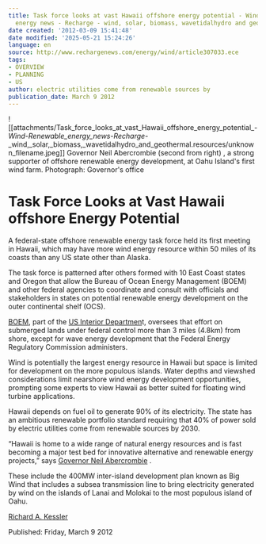 ```yaml
---
title: Task force looks at vast Hawaii offshore energy potential - Wind - Renewable
  energy news - Recharge - wind, solar, biomass, wavetidalhydro and geothermal
date created: '2012-03-09 15:41:48'
date modified: '2025-05-21 15:24:26'
language: en
source: http://www.rechargenews.com/energy/wind/article307033.ece
tags:
- OVERVIEW
- PLANNING
- US
author: electric utilities come from renewable sources by
publication_date: March 9 2012
---
```


![[attachments/Task_force_looks_at_vast_Hawaii_offshore_energy_potential_-_Wind_-_Renewable_energy_news_-_Recharge_-_wind,_solar,_biomass,_wavetidalhydro_and_geothermal.resources/unknown_filename.jpeg]] Governor Neil Abercrombie (second from right) , a strong supporter of offshore renewable energy development, at Oahu Island's first wind farm. Photograph: Governor's office

# Task Force Looks at Vast Hawaii offshore Energy Potential

A federal-state offshore renewable energy task force held its first meeting in Hawaii, which may have more wind energy resource within 50 miles of its coasts than any US state other than Alaska.

The task force is patterned after others formed with 10 East Coast states and Oregon that allow the Bureau of Ocean Energy Management (BOEM) and other federal agencies to coordinate and consult with officials and stakeholders in states on potential renewable energy development on the outer continental shelf (OCS).

[BOEM](http://www.boem.gov/), part of the [US Interior Departmen](http://www.doi.gov/)t, oversees that effort on submerged lands under federal control more than 3 miles (4.8km) from shore, except for wave energy development that the Federal Energy Regulatory Commission administers.

Wind is potentially the largest energy resource in Hawaii but space is limited for development on the more populous islands. Water depths and viewshed considerations limit nearshore wind energy development opportunities, prompting some experts to view Hawaii as better suited for floating wind turbine applications.

Hawaii depends on fuel oil to generate 90% of its electricity. The state has an ambitious renewable portfolio standard requiring that 40% of power sold by electric utilities come from renewable sources by 2030.

“Hawaii is home to a wide range of natural energy resources and is fast becoming a major test bed for innovative alternative and renewable energy projects,” says [Governor Neil Abercrombie](http://www.hawaii.gov/) .

These include the 400MW inter-island development plan known as Big Wind that includes a subsea transmission line to bring electricity generated by wind on the islands of Lanai and Molokai to the most populous island of Oahu.

[Richard A. Kessler](https://mail.google.com/mail/?view=cm&fs=1&tf=1&to=richard.kessler@rechargenews.com&cc=editorial@rechargenews.com&su=Comment%20on%20online%20article&body=http://www.rechargenews.com/energy/wind/article307033.ece)

Published: Friday, March 9 2012